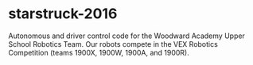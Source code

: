 # starstruck-2016
Autonomous and driver control code for the Woodward Academy Upper School Robotics Team. Our robots compete in the VEX Robotics Competition (teams 1900X, 1900W, 1900A, and 1900R).
